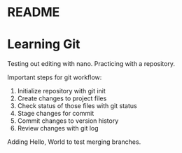 # README #

# Learning Git #
Testing out editing with nano.
Practicing with a repository.

Important steps for git workflow:

1. Initialize repository with git init
2. Create changes to project files
3. Check status of those files with git status
4. Stage changes for commit
5. Commit changes to version history
6. Review changes with git log

Adding Hello, World to test merging branches.
